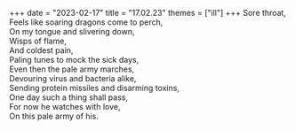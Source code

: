 +++
date = "2023-02-17"
title = "17.02.23"
themes = ["ill"]
+++
Sore throat,  
Feels like soaring dragons come to perch,  
On my tongue and slivering down,  
Wisps of flame,  
And coldest pain,  
Paling tunes to mock the sick days,  
Even then the pale army marches,  
Devouring virus and bacteria alike,  
Sending protein missiles and disarming toxins,  
One day such a thing shall pass,  
For now he watches with love,  
On this pale army of his.
